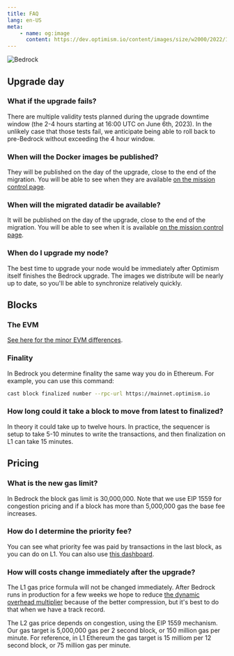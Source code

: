 ```yaml
---
title: FAQ 
lang: en-US
meta:
    - name: og:image
      content: https://dev.optimism.io/content/images/size/w2000/2022/12/bedrock-BLUE.jpg
---
```


![Bedrock](https://dev.optimism.io/content/images/size/w2000/2022/12/bedrock-BLUE.jpg)


## Upgrade day

### What if the upgrade fails?

There are multiple validity tests planned during the upgrade downtime window (the 2-4 hours starting at 16:00 UTC on June 6th, 2023).
In the unlikely case that those tests fail, we anticipate being able to roll back to pre-Bedrock without exceeding the 4 hour window.


### When will the Docker images be published?

They will be published on the day of the upgrade, close to the end of the migration. You will be able to see when they are available [on the mission control page](https://oplabs.notion.site/Bedrock-Mission-Control-EXTERNAL-fca344b1f799447cb1bcf3aae62157c5).


### When will the migrated datadir be available?

It will be published on the day of the upgrade, close to the end of the migration. You will be able to see when it is available [on the mission control page](https://oplabs.notion.site/Bedrock-Mission-Control-EXTERNAL-fca344b1f799447cb1bcf3aae62157c5).


### When do I upgrade my node?

The best time to upgrade your node would be immediately after Optimism itself finishes the Bedrock upgrade.
The images we distribute will be nearly up to date, so you'll be able to synchronize relatively quickly.


## Blocks

### The EVM

[See here for the minor EVM differences](https://community.optimism.io/docs/developers/bedrock/differences/#the-evm).

### Finality

In Bedrock you determine finality the same way you do in Ethereum.
For example, you can use this command:

```sh
cast block finalized number --rpc-url https://mainnet.optimism.io
```

### How long could it take a block to move from latest to finalized?

In theory it could take up to twelve hours.
In practice, the sequencer is setup to take 5-10 minutes to write the transactions, and then finalization on L1 can take 15 minutes. 


## Pricing

### What is the new gas limit?

In Bedrock the block gas limit is 30,000,000. 
Note that we use EIP 1559 for congestion pricing and if a block has more than 5,000,000 gas the base fee increases.

### How do I determine the priority fee?

You can see what priority fee was paid by transactions in the last block, as you can do on L1.
You can also use [this dashboard](https://optimism.io/gas-tracker).


### How will costs change immediately after the upgrade?

The L1 gas price formula will not be changed immediately.
After Bedrock runs in production for a few weeks we hope to reduce [the dynamic overhead multiplier](https://community.optimism.io/docs/developers/build/transaction-fees/#the-l2-execution-fee) because of the better compression, but it's best to do that when we have a track record.

The L2 gas price depends on congestion, using the EIP 1559 mechanism.
Our gas target is 5,000,000 gas per 2 second block, or 150 million gas per minute.
For reference, in L1 Ethereum the gas target is 15 milliom per 12 second block, or 75 million gas per minute.